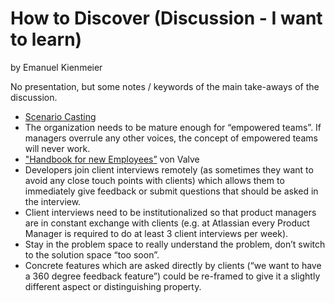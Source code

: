 # How to Discover (Discussion - I want to learn)
by Emanuel Kienmeier

No presentation, but some notes / keywords of the main take-aways of the discussion.

* [Scenario Casting](https://scenario-casting.org/)
* The organization needs to be mature enough for “empowered teams”. If managers overrule any other voices, the concept of empowered teams will never work.
* ["Handbook for new Employees”](https://www.valvesoftware.com/en/publications) von Valve
* Developers join client interviews remotely (as sometimes they want to avoid any close touch points with clients) which allows them to immediately give feedback or submit questions that should be asked in the interview.
* Client interviews need to be institutionalized so that product managers are in constant exchange with clients (e.g. at Atlassian every Product Manager is required to do at least 3 client interviews per week).
* Stay in the problem space to really understand the problem, don’t switch to the solution space “too soon”.
* Concrete features which are asked directly by clients (“we want to have a 360 degree feedback feature”) could be re-framed to give it a slightly different aspect or distinguishing property.
